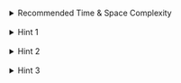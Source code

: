 <br>
<details class="hint-accordion">  
    <summary>Recommended Time & Space Complexity</summary>
    <p>
    You should aim for a solution as good or better than <code>O(n<sup>2</sup>)</code> time and <code>O(n<sup>2</sup>)</code> space, where <code>n</code> is the number of rows in the square grid.
    </p>
</details>

<br>
<details class="hint-accordion">  
    <summary>Hint 1</summary>
    <p>
    Which data structure would you prefer to use for checking duplicates?
    </p>
</details>

<br>
<details class="hint-accordion">  
    <summary>Hint 2</summary>
    <p>
    You can use a hash set for every row and column to check duplicates. But how can you efficiently check for the squares?
    </p>
</details>

<br>
<details class="hint-accordion">  
    <summary>Hint 3</summary>
    <p>
    We can find the index of each square by the equation <code>(row / 3) * 3 + (col / 3)</code>.
    </p>
</details>